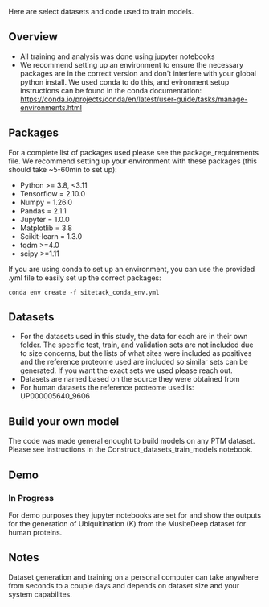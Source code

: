 
Here are select datasets and code used to train models. 

## Overview
- All training and analysis was done using jupyter notebooks
- We recommend setting up an environment to ensure the necessary packages are in the correct version and don't interfere with your global python install. We used conda to do this, and evironment setup instructions can be found in the conda documentation: https://conda.io/projects/conda/en/latest/user-guide/tasks/manage-environments.html

## Packages
For a complete list of packages used please see the package_requirements file. We recommend setting up your environment with these packages (this should take ~5-60min to set up):
- Python >= 3.8, <3.11
- Tensorflow = 2.10.0
- Numpy = 1.26.0
- Pandas = 2.1.1
- Jupyter = 1.0.0
- Matplotlib = 3.8
- Scikit-learn = 1.3.0
- tqdm  >=4.0
- scipy >=1.11

If you are using conda to set up an environment, you can use the provided .yml file to easily set up the correct packages:
```
conda env create -f sitetack_conda_env.yml
```

## Datasets
- For the datasets used in this study, the data for each are in their own folder. The specific test, train, and validation sets are not included due to size concerns, but the lists of what sites were included as positives and the reference proteome used are included so similar sets can be generated. If you want the exact sets we used please reach out. 
- Datasets are named based on the source they were obtained from
- For human datasets the reference proteome used is: UP000005640_9606

## Build your own model
The code was made general enought to build models on any PTM dataset. Please see instructions in the Construct_datasets_train_models notebook. 

## Demo
### In Progress
For demo purposes they jupyter notebooks are set for and show the outputs for the generation of Ubiquitination (K) from the MusiteDeep dataset for human proteins. 

## Notes
Dataset generation and training on a personal computer can take anywhere from seconds to a couple days and depends on dataset size and your system capabilites. 
